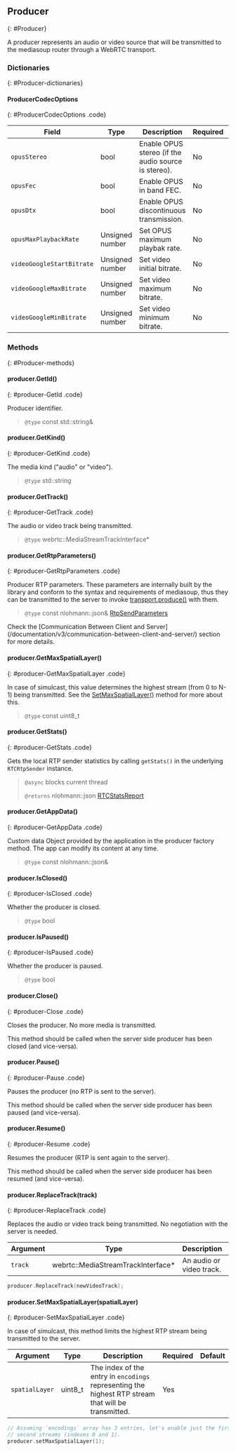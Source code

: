 ## Producer
{: #Producer}

<section markdown="1">

A producer represents an audio or video source that will be transmitted to the mediasoup router through a WebRTC transport.

</section>


### Dictionaries
{: #Producer-dictionaries}

<section markdown="1">

#### ProducerCodecOptions
{: #ProducerCodecOptions .code}

<div markdown="1" class="table-wrapper L3">

Field           | Type    | Description   | Required | Default
--------------- | ------- | ------------- | -------- | ---------
`opusStereo`    | bool | Enable OPUS stereo (if the audio source is stereo). | No | libwebrtc default.
`opusFec`       | bool | Enable OPUS in band FEC. | No | libwebrtc default.
`opusDtx`       | bool | Enable OPUS discontinuous transmission. | No | libwebrtc default.
`opusMaxPlaybackRate` | Unsigned number | Set OPUS maximum playbak rate. | No | libwebrtc default.
`videoGoogleStartBitrate` | Unsigned number | Set video initial bitrate. | No |
`videoGoogleMaxBitrate` | Unsigned number | Set video maximum bitrate. | No |
`videoGoogleMinBitrate` | Unsigned number | Set video minimum bitrate. | No |

</div>

</section>


### Methods
{: #Producer-methods}

<section markdown="1">

#### producer.GetId()
{: #producer-GetId .code}

Producer identifier.

> `@type` const std::string&

#### producer.GetKind()
{: #producer-GetKind .code}

The media kind ("audio" or "video").

> `@type` std::string

#### producer.GetTrack()
{: #producer-GetTrack .code}

The audio or video track being transmitted.

> `@type` webrtc::MediaStreamTrackInterface\*

#### producer.GetRtpParameters()
{: #producer-GetRtpParameters .code}

Producer RTP parameters. These parameters are internally built by the library and conform to the syntax and requirements of mediasoup, thus they can be transmitted to the server to invoke [transport.produce()](/documentation/v3/mediasoup/api/#transport-produce) with them.

> `@type` const nlohmann::json& [RtpSendParameters](/documentation/v3/mediasoup/rtp-parameters-and-capabilities/#RtpSendParameters)

<div markdown="1" class="note">
Check the [Communication Between Client and Server](/documentation/v3/communication-between-client-and-server/) section for more details.
</div>

#### producer.GetMaxSpatialLayer()
{: #producer-GetMaxSpatialLayer .code}

In case of simulcast, this value determines the highest stream (from 0 to N-1) being transmitted. See the [SetMaxSpatialLayer()](#producer-SetMaxSpatialLayer) method for more about this.

> `@type` const uint8_t

#### producer.GetStats()
{: #producer-GetStats .code}

Gets the local RTP sender statistics by calling `getStats()` in the underlying `RTCRtpSender` instance.

> `@async` blocks current thread
>
> `@returns` nlohmann::json [RTCStatsReport](https://w3c.github.io/webrtc-pc/#dom-rtcstatsreport)

#### producer.GetAppData()
{: #producer-GetAppData .code}

Custom data Object provided by the application in the producer factory method. The app can modify its content at any time.

> `@type` const nlohmann::json&

#### producer.IsClosed()
{: #producer-IsClosed .code}

Whether the producer is closed.

> `@type` bool

#### producer.IsPaused()
{: #producer-IsPaused .code}

Whether the producer is paused.

> `@type` bool

#### producer.Close()
{: #producer-Close .code}

Closes the producer. No more media is transmitted.

<div markdown="1" class="note">
This method should be called when the server side producer has been closed (and vice-versa).
</div>

#### producer.Pause()
{: #producer-Pause .code}

Pauses the producer (no RTP is sent to the server).

<div markdown="1" class="note">
This method should be called when the server side producer has been paused (and vice-versa).
</div>

#### producer.Resume()
{: #producer-Resume .code}

Resumes the producer (RTP is sent again to the server).

<div markdown="1" class="note">
This method should be called when the server side producer has been resumed (and vice-versa).
</div>

#### producer.ReplaceTrack(track)
{: #producer-ReplaceTrack .code}

Replaces the audio or video track being transmitted. No negotiation with the server is needed.

<div markdown="1" class="table-wrapper L3">

Argument        | Type    | Description | Required | Default 
--------------- | ------- | ----------- | -------- | ----------
`track`         | webrtc::MediaStreamTrackInterface\* | An audio or video track. | Yes |

</div>

```c++
producer.ReplaceTrack(newVideoTrack);
```

#### producer.SetMaxSpatialLayer(spatialLayer)
{: #producer-SetMaxSpatialLayer .code}

In case of simulcast, this method limits the highest RTP stream being transmitted to the server.

<div markdown="1" class="table-wrapper L3">

Argument        | Type    | Description | Required | Default 
--------------- | ------- | ----------- | -------- | ----------
`spatialLayer`  | uint8_t  | The index of the entry in `encodings` representing the highest RTP stream that will be transmitted. | Yes |

</div>

```c++
// Assuming `encodings` array has 3 entries, let's enable just the first and
// second streams (indexes 0 and 1).
producer.setMaxSpatialLayer(1);
```

</section>
